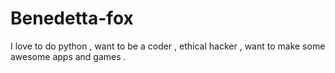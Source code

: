 # Benedetta-fox
I love to do python , want to be a coder , ethical hacker , want to make some awesome apps and games .
